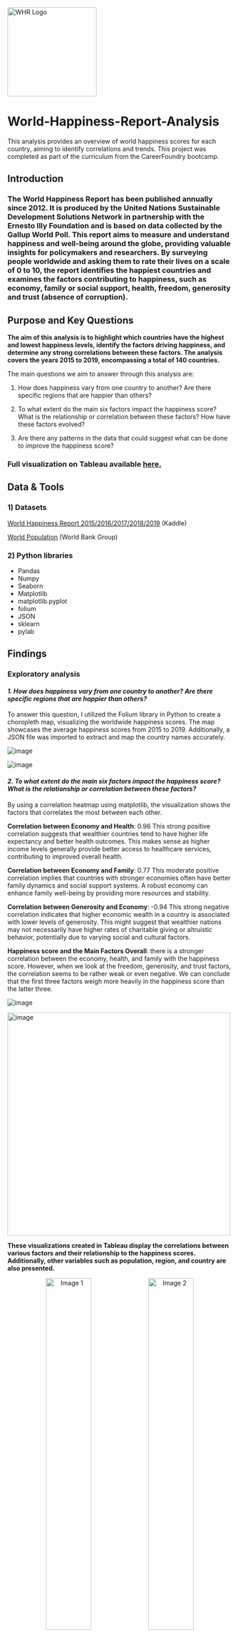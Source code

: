 <img src="Visualizations%20and%20photos/WHR%20logo.png" alt="WHR Logo" width="200"/>

# World-Happiness-Report-Analysis
This analysis provides an overview of world happiness scores for each country, aiming to identify correlations and trends. This project was completed as part of the curriculum from the CareerFoundry bootcamp.



## Introduction
### The World Happiness Report has been published annually since 2012. It is produced by the United Nations Sustainable Development Solutions Network in partnership with the Ernesto Illy Foundation and is based on data collected by the Gallup World Poll. This report aims to measure and understand happiness and well-being around the globe, providing valuable insights for policymakers and researchers. By surveying people worldwide and asking them to rate their lives on a scale of 0 to 10, the report identifies the happiest countries and examines the factors contributing to happiness, such as economy, family or social support, health, freedom, generosity and trust (absence of corruption). 

##  Purpose and Key Questions

**The aim of this analysis is to highlight which countries have the highest and lowest happiness levels, identify the factors driving happiness, and determine any strong correlations between these factors. The analysis covers the years 2015 to 2019, encompassing a total of 140 countries.** 

The main questions we aim to answer through this analysis are: 

1. How does happiness vary from one country to another? Are there specific regions that are happier than others? 

2. To what extent do the main six factors impact the happiness score? What is the relationship or correlation between these factors? How have these factors evolved? 

3. Are there any patterns in the data that could suggest what can be done to improve the happiness score?

### Full visualization on Tableau available <a href="https://public.tableau.com/app/profile/oumaima.salmi/viz/HappinessReportAnalysis2015-2019CF/Story1">here.</a>



## Data & Tools
### 1)	Datasets
<a href="https://www.kaggle.com/datasets/unsdsn/world-happiness/data">World Happiness Report 2015/2016/2017/2018/2019</a> (Kaddle)

<a href="https://data.worldbank.org/indicator/SP.POP.TOTL?end=2019&start=2015">World Population</a> (World Bank Group)

### 2)	Python libraries
- Pandas
- Numpy
- Seaborn
- Matplotlib
- matplotlib.pyplot
- folium
- JSON
- sklearn
- pylab


## Findings

### Exploratory analysis

#### _1. How does happiness vary from one country to another? Are there specific regions that are happier than others?_

  To answer this question, I utilized the Folium library in Python to create a choropleth map, visualizing the worldwide happiness scores. The map showcases the average happiness scores from 2015 to 2019. Additionally, a JSON file was imported to extract and map the country names accurately.  

![image](https://github.com/user-attachments/assets/8265612d-2618-4bf0-aabe-5c7915e752ec)

![image](https://github.com/user-attachments/assets/5cb12c9a-1800-4d91-a4e2-02dba6fdae18)


#### _2. To what extent do the main six factors impact the happiness score? What is the relationship or correlation between these factors?_
By using a correlation heatmap using matplotlib, the visualization shows the factors that correlates the most between each other. 

**Correlation between Economy and Health**: 0.96 This strong positive correlation suggests that wealthier countries tend to have higher life expectancy and better health outcomes. This makes sense as higher income levels generally provide better access to healthcare services, contributing to improved overall health.

**Correlation between Economy and Family**: 0.77 This moderate positive correlation implies that countries with stronger economies often have better family dynamics and social support systems. A robust economy can enhance family well-being by providing more resources and stability.

**Correlation between Generosity and Economy**: -0.94 This strong negative correlation indicates that higher economic wealth in a country is associated with lower levels of generosity. This might suggest that wealthier nations may not necessarily have higher rates of charitable giving or altruistic behavior, potentially due to varying social and cultural factors.

**Happiness score and the Main Factors Overall**: there is a stronger correlation between the economy, health, and family with the happiness score. However, when we look at the freedom, generosity, and trust factors, the correlation seems to be rather weak or even negative. We can conclude that the first three factors weigh more heavily in the happiness score than the latter three.

![image](https://github.com/user-attachments/assets/60701175-be61-4285-b76c-e0dfc17484d7)


<img src="https://github.com/user-attachments/assets/4c2b291c-2670-4091-a6f2-ceccbd2916b5" alt="image" width="500">





**These visualizations created in Tableau display the correlations between various factors and their relationship to the happiness scores. Additionally, other variables such as population, region, and country are also presented.**



<p align="center">
  <img src="https://github.com/user-attachments/assets/7b2c9036-91f8-418a-b2a3-e93cc89ccd57" alt="Image 1" width="45%">
  <img src="https://github.com/user-attachments/assets/abe664e7-5dca-4fe3-a540-11cb8dcf92e2" alt="Image 2" width="45%">
</p>


### Statistical Analysis


#### _Supervised Machine Learning: Regression_

As demonstrated in the exploratory analysis, the economic factor significantly impacts the happiness score. To further understand this relationship, a regression analysis was conducted to test the hypothesis: "If the economy of a country is strong, then the happiness score is higher."

![image](https://github.com/user-attachments/assets/28947625-b519-44ff-b64f-cfc59a9eff0f)



- The positive slope in both the test set and training set indicate a positive relationship between the economy and the happiness score. A stronger economy is associated with higher happiness level.

- The R²score on the training set performed a bit better (0,68 for 0,63 in the test) and indicates that the relatively close values indicate that the moddel generalizes well to the new data. The model explains then a significant portion of the variance in happiness scores (68%). There is however 32% of the variance that is unexplained by the model. This makes sense as the happiness score is not only build on the economy factors.

- To conclude, the relatively positive performance metrics suggest that the model is reliable. However, the small amount of data here (only 140 countries or data points) could not be reliable to implement that on other new data. Indeed, this could lead to inacurracy and/or biased results.


#### _Unsupervised Machine Learning: K-means Clustering_

With K-means clustering, we can effectively group similar data points together into clusters. This method allows us to identify and categorize data points that share common characteristics. (see script 6.5)

![image](https://github.com/user-attachments/assets/0ab91254-b6d1-4291-89fe-9d8ffb8f19c1)


![image](https://github.com/user-attachments/assets/d3e6b316-a5b5-4a22-8159-9e2dcc8d7a83)


**The K-means algorithm identified three distinct clusters within the dataset. These clusters provide meaningful insights, particularly highlighting the relationship between economic factors and happiness scores. For instance, countries in the pink cluster, which have better economic conditions, tend to have higher happiness scores. However, the data also reveals that countries with similar economic conditions can have significantly different happiness scores. This observation underscores the multifaceted nature of happiness, suggesting that while the economy is a major driver, it is not the sole factor influencing happiness.**



## Limitation of the datasets


#### _1) Data Collection Method_
- The World Happiness Report data is based on responses to the main life evaluation question. Respondents are asked to rate their current life on a scale from 0 (worst) to 10 (best) by imagining a ladder. 

- Only a sample of the population in each country is selected, totaling over 100,000 respondents. While the data comes from a reliable source, the subjectivity of the polls and the sample size need consideration during analysis. 

- Cultural biases may affect responses, as happiness perceptions vary from one culture to another (e.g., some people might earn less but feel happier). 


#### _2) Happiness Score Composition_

The Happiness Score is a sum of several factors (variables in the dataset), which may not be reliable for direct use in predictive models. It is crucial to examine the interactions and relationships between these factors rather than treating them independently. 


#### _3) Data Recency and Consistency_

- The World Happiness Report is relatively recent, limiting the availability of long-term data for building reliable predictive models. 

- Factors recorded for 2018 and 2019 differ, lacking the Dystopia Residual used to account for unexplained external factors impacting happiness. 

- The "family" factor was renamed to "social support" in recent reports. For consistency, this variable has been named "family and social support" in the analysis. 

#### _4) Missing Data_
Some countries were not selected each year, and for consistency, countries with missing data from certain years were excluded from the analysis, resulting in 140 countries being analyzed. 


## Conclusion

The analysis revealed significant trends and correlations among the various factors influencing the happiness score. Economic factors, such as GDP per capita, along with health and family/social support, have a substantial impact on happiness. In contrast, trust and generosity factors appear to have a lesser influence. 

Additionally, a strong economy is correlated with improvements in other factors, such as health, indicating that these factors are interrelated. Although the factors are considered individually in the happiness scoring, they are interconnected.

The consistent findings over the years highlight that developing countries continue to experience low happiness scores due to poor economic conditions, which directly affect their rankings.


